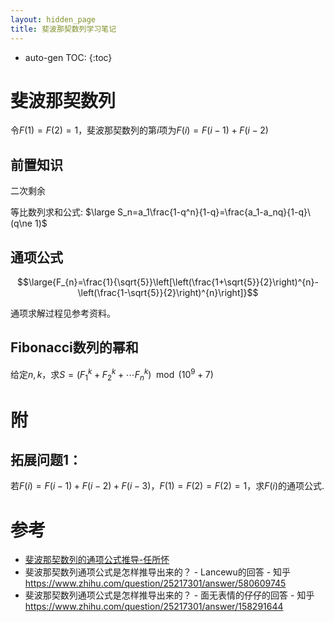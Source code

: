 ```yaml
---
layout: hidden_page
title: 斐波那契数列学习笔记
---
```


* auto-gen TOC:
{:toc}
# 斐波那契数列

令$F(1)=F(2)=1$，斐波那契数列的第$i$项为$F(i)=F(i-1)+F(i-2)$



## 前置知识

二次剩余

等比数列求和公式: $\large S_n=a_1\frac{1-q^n}{1-q}=\frac{a_1-a_nq}{1-q}\ (q\ne 1)$



## 通项公式

$$\large{F_{n}=\frac{1}{\sqrt{5}}\left[\left(\frac{1+\sqrt{5}}{2}\right)^{n}-\left(\frac{1-\sqrt{5}}{2}\right)^{n}\right]}$$

通项求解过程见参考资料。



## Fibonacci数列的幂和

给定$n,k$，求$S=(F_1^k+F_2^k+\cdots F_n^k)\mod {(10^9+7)}$



# 附

## 拓展问题1：

若$F(i)=F(i-1)+F(i-2)+F(i-3)$，$F(1)=F(2)=F(2)=1$，求$F(i)$的通项公式.





# 参考

-   [斐波那契数列的通项公式推导-任所怀](http://old.pep.com.cn/gzsx/xszx_1/jtzd/201107/t20110708_1054105.htm)
-   斐波那契数列通项公式是怎样推导出来的？ - Lancewu的回答 - 知乎 https://www.zhihu.com/question/25217301/answer/580609745
-   斐波那契数列通项公式是怎样推导出来的？ - 面无表情的仔仔的回答 - 知乎 https://www.zhihu.com/question/25217301/answer/158291644

